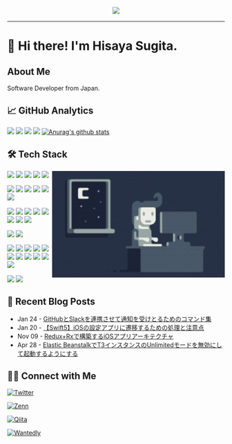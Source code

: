 <div align="center">

![](https://komarev.com/ghpvc/?username=kino-puehddby&color=blue&style=flat&label=Profile+Views)

</div>

---

# 👋 Hi there! I'm Hisaya Sugita.

## About Me

Software Developer from Japan.

## 📈 GitHub Analytics

[![](https://raw.githubusercontent.com/kino-puehddby/kino-puehddby/main/profile-summary-card-output/nord_dark/0-profile-details.svg)](https://github.com/vn7n24fzkq/github-profile-summary-cards)
[![](https://raw.githubusercontent.com/kino-puehddby/kino-puehddby/main/profile-summary-card-output/nord_dark/1-repos-per-language.svg)](https://github.com/vn7n24fzkq/github-profile-summary-cards)
[![](https://raw.githubusercontent.com/kino-puehddby/kino-puehddby/main/profile-summary-card-output/nord_dark/2-most-commit-language.svg)](https://github.com/vn7n24fzkq/github-profile-summary-cards)
[![](https://raw.githubusercontent.com/kino-puehddby/kino-puehddby/main/profile-summary-card-output/nord_dark/3-stats.svg)](https://github.com/vn7n24fzkq/github-profile-summary-cards)
[![Anurag's github stats](https://github-readme-stats.vercel.app/api?username=kino-puehddby&count_private=true&show_icons=true&theme=dracula)](https://github.com/anuraghazra/github-readme-stats)

## 🛠 Tech Stack

<img alt="Night Coding" src="https://raw.githubusercontent.com/AVS1508/AVS1508/master/assets/Night-Coding.gif" align="right" width="400">

<!-- OS, Infrastructure -->

![](https://img.shields.io/badge/-Linux-333.svg?style=flat&logo=linux)
![](https://img.shields.io/badge/-iOS-333.svg?style=flat&logo=ios)
![](https://img.shields.io/badge/-AWS-333.svg?style=flat&logo=amazon-aws)
![](https://img.shields.io/badge/-GCP-333.svg?style=flat&logo=google-cloud)
![](https://img.shields.io/badge/-Firebase-333.svg?style=flat&logo=firebase)

<!-- Language -->

![](https://img.shields.io/badge/-Swift-333.svg?style=flat&logo=swift)
![](https://img.shields.io/badge/-Ruby-333.svg?style=flat&logo=ruby)
![](https://img.shields.io/badge/-Dart-333.svg?style=flat&logo=dart)
![](https://img.shields.io/badge/-Go-333.svg?style=flat&logo=go)
![](https://img.shields.io/badge/-TypeScript-333.svg?style=flat&logo=typescript)
![](https://img.shields.io/badge/-JavaScript-333.svg?style=flat&logo=javascript)

<!-- Framework, Library -->

![](https://img.shields.io/badge/-Redux-333.svg?style=flat&logo=redux)
![](https://img.shields.io/badge/-Ruby%20on%20Rails-333.svg?style=flat&logo=ruby-on-rails)
![](https://img.shields.io/badge/-RxSwift-333.svg?style=flat&logo=reactivex)
![](https://img.shields.io/badge/-Flutter-333.svg?style=flat&logo=flutter)
![](https://img.shields.io/badge/-MVVM-333.svg?style=flat)
![](https://img.shields.io/badge/-UIKit-333.svg?style=flat)
![](https://img.shields.io/badge/-SwiftUI-333.svg?style=flat)
![](https://img.shields.io/badge/-Combine-333.svg?style=flat)

<!-- Middleware -->

![](https://img.shields.io/badge/-MySQL-333.svg?style=flat&logo=mysql)
![](https://img.shields.io/badge/-Redis-333.svg?style=flat&logo=redis)

<!-- Dev Tool -->

![](https://img.shields.io/badge/-Docker-333.svg?style=flat&logo=docker)
![](https://img.shields.io/badge/-GitHub-333.svg?style=flat&logo=github)
![](https://img.shields.io/badge/-GitHubActions-333.svg?style=flat&logo=github-actions)
![](https://img.shields.io/badge/-CircleCI-333.svg?style=flat&logo=circleci)
![](https://img.shields.io/badge/-Bitrise-333.svg?style=flat&logo=bitrise)
![](https://img.shields.io/badge/-Xcode-333.svg?style=flat&logo=xcode)
![](https://img.shields.io/badge/-Stripe-333.svg?style=flat&logo=stripe)
![](https://img.shields.io/badge/-VSCode-333.svg?style=flat&logo=visual-studio-code)
![](https://img.shields.io/badge/-Swagger-333.svg?style=flat)
![](https://img.shields.io/badge/-OpenAPIGenerator-333.svg?style=flat)
![](https://img.shields.io/badge/-XcodeGen-333.svg?style=flat)

<!-- Design Tool -->

![](https://img.shields.io/badge/-Sketch-333.svg?style=flat&logo=sketch)
![](https://img.shields.io/badge/-Figma-333.svg?style=flat&logo=figma)

## 📝 Recent Blog Posts

<!-- feed start -->
- Jan 24 - [GitHubとSlackを連携させて通知を受けとるためのコマンド集](https://qiita.com/kino_puehddby/items/fdfb2c5fe91ca6815d9c)
- Jan 20 - [【Swift5】iOSの設定アプリに遷移するための処理と注意点](https://qiita.com/kino_puehddby/items/5c8084894cc74e04ddce)
- Nov 09 - [Redux+Rxで構築するiOSアプリアーキテクチャ](https://qiita.com/kino_puehddby/items/00df08408e4870afbcd7)
- Apr 28 - [Elastic BeanstalkでT3インスタンスのUnlimitedモードを無効にして起動するようにする](https://qiita.com/kino_puehddby/items/41d4c6e2438ab9c351af)
<!-- feed end -->

## 🤝🏻  Connect with Me

<a href="https://twitter.com/kino_puehddby" target="_blank"><img src="https://img.shields.io/badge/Twitter-1DA1F2.svg?&style=for-the-badge&logo=twitter&logoColor=white" alt="Twitter"></a>

<a href="https://zenn.dev/kino_puehddby" target="_blank"><img src="https://img.shields.io/badge/Zenn-FFFFFF.svg?&style=for-the-badge&logo=zenn&logoColor=3EA8FF" alt="Zenn"></a>

<a href="https://qiita.com/kino_puehddby" target="_blank"><img src="https://img.shields.io/badge/Qiita-55C500.svg?&style=for-the-badge&logo=qiita&logoColor=white" alt="Qiita"></a>

<a href="https://www.wantedly.com/id/kino_puehddby" target="_blank"><img src="https://img.shields.io/badge/Wantedly-03ADD1.svg?&style=for-the-badge" alt="Wantedly"></a>
